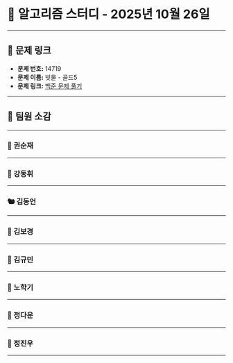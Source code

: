# 📘 알고리즘 스터디 - 2025년 10월 26일

---

## 🔗 문제 링크

- **문제 번호:** 14719
- **문제 이름:** 빗물 - 골드5
- **문제 링크:** [백준 문제 풀기](https://www.acmicpc.net/problem/14719)

---

## 💬 팀원 소감

---

### 🐥 권순재

> 

---

### 🐰 강동휘

> 

---

### 🐿️ 김동언

> 

---

### 🐺 김보경

> 

---

### 🐘 김규민

> 

---

### 🐼 노학기

> 

---

### 🐑 정다운

> 

---

### 🐳 정진우

> 

---

